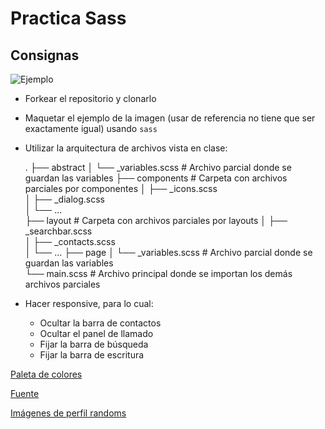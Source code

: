 # Practica Sass

## Consignas

![Ejemplo](https://cdn.dribbble.com/users/164393/screenshots/2528482/attachments/499046/direct-messaging-lg.jpg)

- Forkear el repositorio y clonarlo
- Maquetar el ejemplo de la imagen (usar de referencia no tiene que ser exactamente igual) usando `sass`
- Utilizar la arquitectura de archivos vista en clase:

    .
    ├── abstract
    │   └── _variables.scss     # Archivo parcial donde se guardan las variables
    ├── components              # Carpeta con archivos parciales por componentes
    │   ├── _icons.scss         
    │   ├── _dialog.scss        
    │   └── ...  
    ├── layout                  # Carpeta con archivos parciales por layouts
    │   ├── _searchbar.scss         
    │   ├── _contacts.scss        
    │   └── ...
    ├── page
    │   └── _variables.scss     # Archivo parcial donde se guardan las variables    
    └── main.scss               # Archivo principal donde se importan los demás archivos parciales

- Hacer responsive, para lo cual:
  * Ocultar la barra de contactos
  * Ocultar el panel de llamado
  * Fijar la barra de búsqueda
  * Fijar la barra de escritura 

[Paleta de colores](https://aco-viewer.appspot.com/443c197f088b593e6546405a271169b0)

[Fuente](https://fonts.google.com/specimen/Varela+Round)

[Imágenes de perfil randoms](https://randomuser.me/photos)
